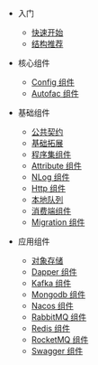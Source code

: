 - 入门

  - [快速开始](/docs/zh-cn/quickstart.md)
  - [结构推荐](/docs/zh-cn/recommended.md)

- 核心组件

  - [Config 组件](/docs/zh-cn/components/ConfigSdk.md)
  - [Autofac 组件](/docs/zh-cn/components/AutofacSdk.md)

- 基础组件

  - [公共契约](/docs/zh-cn/components/ContractSdk.md)
  - [基础拓展](/docs/zh-cn/components/CommonSdk.md)
  - [程序集组件](/docs/zh-cn/components/AssemblySdk.md)
  - [Attribute 组件](/docs/zh-cn/components/AttributeSdk.md)
  - [NLog 组件](/docs/zh-cn/components/NLogSdk.md)
  - [Http 组件](/docs/zh-cn/components/HttpSdk.md)
  - [本地队列](/docs/zh-cn/components/QueueSdk.md)
  - [消费端组件](/docs/zh-cn/components/ConsumerSdk.md)
  - [Migration 组件](/docs/zh-cn/components/MigrationSdk.md)

- 应用组件

  - [对象存储](/docs/zh-cn/components/ObjectSdk.md)
  - [Dapper 组件](/docs/zh-cn/components/DapperSdk.md)
  - [Kafka 组件](/docs/zh-cn/components/KafkaSdk.md)
  - [Mongodb 组件](/docs/zh-cn/components/MongodbSdk.md)
  - [Nacos 组件](/docs/zh-cn/components/NacosSdk.md)
  - [RabbitMQ 组件](/docs/zh-cn/components/RabbitMQSdk.md)
  - [Redis 组件](/docs/zh-cn/components/RedisSdk.md)
  - [RocketMQ 组件](/docs/zh-cn/components/RocketMQSdk.md)
  - [Swagger 组件](/docs/zh-cn/components/SwaggerSdk.md)

